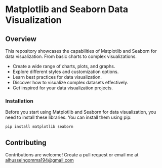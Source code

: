 # Matplotlib and Seaborn Data Visualization

## Overview

This repository showcases the capabilities of Matplotlib and Seaborn for data visualization. From basic charts to complex visualizations.

- Create a wide range of charts, plots, and graphs.
- Explore different styles and customization options.
- Learn best practices for data visualization.
- Discover how to visualize complex datasets effectively.
- Get inspired for your data visualization projects.

### Installation

Before you start using Matplotlib and Seaborn for data visualization, you need to install these libraries. You can install them using pip:

```bash
pip install matplotlib seaborn
```
## Contributing

Contributions are welcome! Create a pull request or email me at alhusseingomma194@gmail.com
